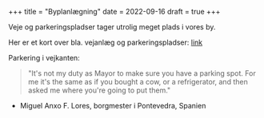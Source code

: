 +++
title = "Byplanlægning"
date = 2022-09-16
draft = true
+++

Veje og parkeringspladser tager utrolig meget plads i vores by.

Her er et kort over bla. vejanlæg og parkeringspladser: [link](https://kbhkort.kk.dk/spatialmap)

Parkering i vejkanten:

> "It's not my duty as Mayor to make sure you have a parking spot. For me it's the same as if you bought a cow, or a refrigerator, and then asked me where you're going to put them."
- Miguel Anxo F. Lores, borgmester i Pontevedra, Spanien
